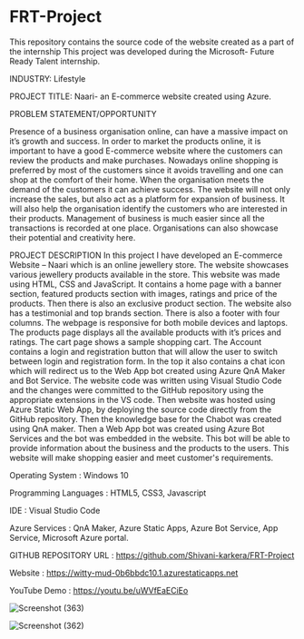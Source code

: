 # FRT-Project
This repository contains the source code of the website created as a part of the internship
This project was developed during the Microsoft- Future Ready Talent internship.

INDUSTRY: Lifestyle

PROJECT TITLE: Naari- an E-commerce website created using Azure.

PROBLEM STATEMENT/OPPORTUNITY

Presence of a business organisation online, can have a massive impact on it’s growth and success. In order to market the products online, it is important to have a good E-commerce website where the customers can review the products and make purchases. Nowadays online shopping is preferred by most of the customers since it avoids travelling and one can shop at the comfort of their home. When the organisation meets the demand of the customers it can achieve success. 
The website will not only increase the sales, but also act as a platform for expansion of business. It will also help the organisation identify the customers who are interested in their products. Management of business is much easier since all the transactions is recorded at one place. Organisations can also showcase their potential and creativity here.



PROJECT DESCRIPTION
In this project I have developed an E-commerce Website – Naari which is an online jewellery store. The website showcases various jewellery products available in the store. This website was made using HTML, CSS and JavaScript. It contains a home page with a banner section, featured products section with images, ratings and price of the products. Then there is also an exclusive product section. The website also has a testimonial and top brands section. There is also a footer with four columns. The webpage is responsive for both mobile devices and laptops. The products page displays all the available products with it’s prices and ratings. The cart page shows a sample shopping cart. The Account contains a login and registration button that will allow the user to switch between login and registration form. In the top it also contains a chat icon which will redirect us to the Web App bot created using Azure QnA Maker and Bot Service. The website code was written using Visual Studio Code and the changes were committed to the GitHub repository using the appropriate extensions in the VS code. Then website was hosted using Azure Static Web App, by deploying the source code directly from the GitHub repository. Then the knowledge base for the Chabot was created using QnA maker. Then a Web App bot was created using Azure Bot Services and the bot was embedded in the website. This bot will be able to provide information about the business and the products to the users. This website will make shopping easier and meet customer's requirements.




Operating System          : Windows 10

Programming Languages     : HTML5, CSS3, Javascript

IDE                       : Visual Studio Code

Azure Services            : QnA Maker, Azure Static Apps, Azure Bot Service, App Service, Microsoft Azure portal.

GITHUB REPOSITORY URL     : https://github.com/Shivani-karkera/FRT-Project

Website                   : https://witty-mud-0b6bbdc10.1.azurestaticapps.net

YouTube Demo              : https://youtu.be/uWVfEaECiEo



![Screenshot (363)](https://user-images.githubusercontent.com/69305305/155925045-c02abd53-c3f1-414e-9001-cf9845d1ad4a.png)


![Screenshot (362)](https://user-images.githubusercontent.com/69305305/155925072-dc412fce-e277-4651-9353-c9de8430e614.png)



